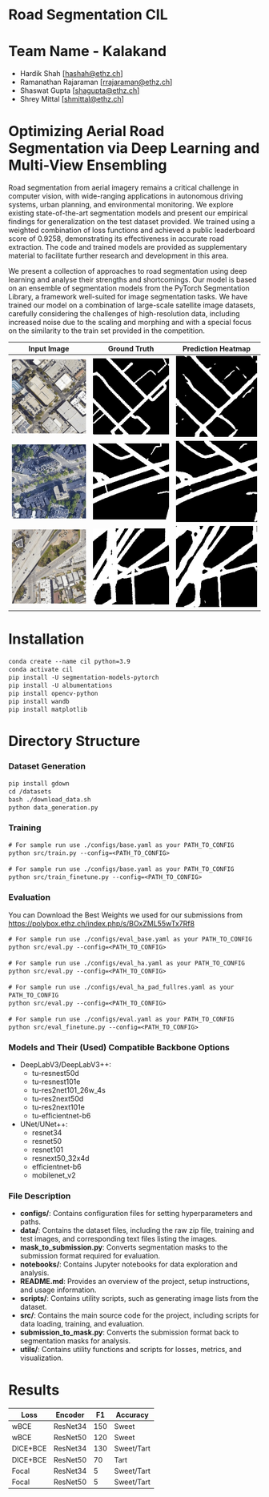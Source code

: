# Road Segmentation CIL

# Team Name - Kalakand
- Hardik Shah [hashah@ethz.ch]
- Ramanathan Rajaraman [rrajaraman@ethz.ch]
- Shaswat Gupta [shagupta@ethz.ch]
- Shrey Mittal [shmittal@ethz.ch]

# Optimizing Aerial Road Segmentation via Deep Learning and Multi-View Ensembling
Road segmentation from aerial imagery remains a critical challenge in computer vision, with wide-ranging applications in autonomous driving systems, urban planning, and environmental monitoring. We explore existing state-of-the-art segmentation models and present our empirical findings for generalization on the test dataset provided. We trained using a weighted combination of loss functions and achieved a public leaderboard score of 0.9258, demonstrating its effectiveness in accurate road extraction. The code and trained models are provided as supplementary material to facilitate further research and development in this area.

We present a collection of approaches to road segmentation using deep learning and analyse their strengths and shortcomings. Our model is based on an ensemble of segmentation models from the PyTorch Segmentation Library, a framework well-suited for image segmentation tasks. We have trained our model on a combination of large-scale satellite image datasets, carefully considering the challenges of high-resolution data, including increased noise due to the scaling and morphing and with a special focus on the similarity to the train set provided in the competition.

| Input Image | Ground Truth | Prediction Heatmap |
|-------------|--------------|--------------------|
| ![Example Image](sample_images/data1.png) | ![Example Image](sample_images/gt1.png) | ![Example Image](sample_images/p1.png) |
| ![Example Image](sample_images/data2.png) | ![Example Image](sample_images/gt2.png) | ![Example Image](sample_images/p2.png) |
| ![Example Image](sample_images/data3.png) | ![Example Image](sample_images/gt3.png) | ![Example Image](sample_images/p3.png) |

# Installation
```
conda create --name cil python=3.9
conda activate cil
pip install -U segmentation-models-pytorch
pip install -U albumentations
pip install opencv-python
pip install wandb
pip install matplotlib
```

# Directory Structure
### Dataset Generation
```
pip install gdown
cd /datasets
bash ./download_data.sh
python data_generation.py
```

### Training
```
# For sample run use ./configs/base.yaml as your PATH_TO_CONFIG
python src/train.py --config=<PATH_TO_CONFIG>

# For sample run use ./configs/base.yaml as your PATH_TO_CONFIG
python src/train_finetune.py --config=<PATH_TO_CONFIG>
```

### Evaluation
You can Download the Best Weights we used for our submissions from https://polybox.ethz.ch/index.php/s/BOxZML55wTx7Rf8
```
# For sample run use ./configs/eval_base.yaml as your PATH_TO_CONFIG
python src/eval.py --config=<PATH_TO_CONFIG>

# For sample run use ./configs/eval_ha.yaml as your PATH_TO_CONFIG
python src/eval.py --config=<PATH_TO_CONFIG>

# For sample run use ./configs/eval_ha_pad_fullres.yaml as your PATH_TO_CONFIG
python src/eval.py --config=<PATH_TO_CONFIG>

# For sample run use ./configs/eval.yaml as your PATH_TO_CONFIG
python src/eval_finetune.py --config=<PATH_TO_CONFIG>
```

### Models and Their (Used) Compatible Backbone Options
- DeepLabV3/DeepLabV3++:
    - tu-resnest50d
    - tu-resnest101e
    - tu-res2net101_26w_4s
    - tu-res2next50d
    - tu-res2next101e
    - tu-efficientnet-b6
- UNet/UNet++:
    - resnet34
    - resnet50
    - resnet101
    - resnext50_32x4d
    - efficientnet-b6
    - mobilenet_v2

### File Description
- **configs/**: Contains configuration files for setting hyperparameters and paths.
- **data/**: Contains the dataset files, including the raw zip file, training and test images, and corresponding text files listing the images.
- **mask_to_submission.py**: Converts segmentation masks to the submission format required for evaluation.
- **notebooks/**: Contains Jupyter notebooks for data exploration and analysis.
- **README.md**: Provides an overview of the project, setup instructions, and usage information.
- **scripts/**: Contains utility scripts, such as generating image lists from the dataset.
- **src/**: Contains the main source code for the project, including scripts for data loading, training, and evaluation.
- **submission_to_mask.py**: Converts the submission format back to segmentation masks for analysis.
- **utils/**: Contains utility functions and scripts for losses, metrics, and visualization.

# Results
| Loss        | Encoder  | F1  | Accuracy    |
|-------------|----------|-----|-------------|
| wBCE        | ResNet34 | 150 | Sweet       |
| wBCE        | ResNet50 | 120 | Sweet       |
| DICE+BCE    | ResNet34 | 130 | Sweet/Tart  |
| DICE+BCE    | ResNet50 | 70  | Tart        |
| Focal       | ResNet34 | 5   | Sweet/Tart  |
| Focal       | ResNet50 | 5   | Sweet/Tart  |

